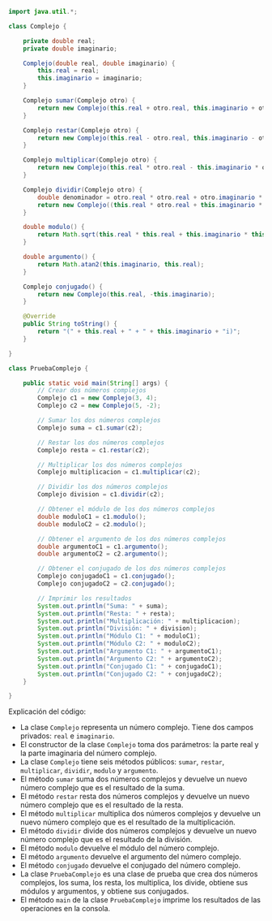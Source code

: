 ```java
import java.util.*;

class Complejo {

    private double real;
    private double imaginario;

    Complejo(double real, double imaginario) {
        this.real = real;
        this.imaginario = imaginario;
    }

    Complejo sumar(Complejo otro) {
        return new Complejo(this.real + otro.real, this.imaginario + otro.imaginario);
    }

    Complejo restar(Complejo otro) {
        return new Complejo(this.real - otro.real, this.imaginario - otro.imaginario);
    }

    Complejo multiplicar(Complejo otro) {
        return new Complejo(this.real * otro.real - this.imaginario * otro.imaginario, this.real * otro.imaginario + this.imaginario * otro.real);
    }

    Complejo dividir(Complejo otro) {
        double denominador = otro.real * otro.real + otro.imaginario * otro.imaginario;
        return new Complejo((this.real * otro.real + this.imaginario * otro.imaginario) / denominador, (this.imaginario * otro.real - this.real * otro.imaginario) / denominador);
    }

    double modulo() {
        return Math.sqrt(this.real * this.real + this.imaginario * this.imaginario);
    }

    double argumento() {
        return Math.atan2(this.imaginario, this.real);
    }

    Complejo conjugado() {
        return new Complejo(this.real, -this.imaginario);
    }

    @Override
    public String toString() {
        return "(" + this.real + " + " + this.imaginario + "i)";
    }

}

class PruebaComplejo {

    public static void main(String[] args) {
        // Crear dos números complejos
        Complejo c1 = new Complejo(3, 4);
        Complejo c2 = new Complejo(5, -2);

        // Sumar los dos números complejos
        Complejo suma = c1.sumar(c2);

        // Restar los dos números complejos
        Complejo resta = c1.restar(c2);

        // Multiplicar los dos números complejos
        Complejo multiplicacion = c1.multiplicar(c2);

        // Dividir los dos números complejos
        Complejo division = c1.dividir(c2);

        // Obtener el módulo de los dos números complejos
        double moduloC1 = c1.modulo();
        double moduloC2 = c2.modulo();

        // Obtener el argumento de los dos números complejos
        double argumentoC1 = c1.argumento();
        double argumentoC2 = c2.argumento();

        // Obtener el conjugado de los dos números complejos
        Complejo conjugadoC1 = c1.conjugado();
        Complejo conjugadoC2 = c2.conjugado();

        // Imprimir los resultados
        System.out.println("Suma: " + suma);
        System.out.println("Resta: " + resta);
        System.out.println("Multiplicación: " + multiplicacion);
        System.out.println("División: " + division);
        System.out.println("Módulo C1: " + moduloC1);
        System.out.println("Módulo C2: " + moduloC2);
        System.out.println("Argumento C1: " + argumentoC1);
        System.out.println("Argumento C2: " + argumentoC2);
        System.out.println("Conjugado C1: " + conjugadoC1);
        System.out.println("Conjugado C2: " + conjugadoC2);
    }

}
```

Explicación del código:

* La clase `Complejo` representa un número complejo. Tiene dos campos privados: `real` e `imaginario`.
* El constructor de la clase `Complejo` toma dos parámetros: la parte real y la parte imaginaria del número complejo.
* La clase `Complejo` tiene seis métodos públicos: `sumar`, `restar`, `multiplicar`, `dividir`, `modulo` y `argumento`.
* El método `sumar` suma dos números complejos y devuelve un nuevo número complejo que es el resultado de la suma.
* El método `restar` resta dos números complejos y devuelve un nuevo número complejo que es el resultado de la resta.
* El método `multiplicar` multiplica dos números complejos y devuelve un nuevo número complejo que es el resultado de la multiplicación.
* El método `dividir` divide dos números complejos y devuelve un nuevo número complejo que es el resultado de la división.
* El método `modulo` devuelve el módulo del número complejo.
* El método `argumento` devuelve el argumento del número complejo.
* El método `conjugado` devuelve el conjugado del número complejo.
* La clase `PruebaComplejo` es una clase de prueba que crea dos números complejos, los suma, los resta, los multiplica, los divide, obtiene sus módulos y argumentos, y obtiene sus conjugados.
* El método `main` de la clase `PruebaComplejo` imprime los resultados de las operaciones en la consola.